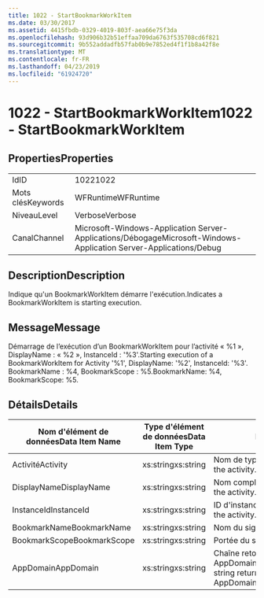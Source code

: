 ```yaml
---
title: 1022 - StartBookmarkWorkItem
ms.date: 03/30/2017
ms.assetid: 4415fbdb-0329-4019-803f-aea66e75f3da
ms.openlocfilehash: 93d906b32b51effaa709da6763f535708cd6f821
ms.sourcegitcommit: 9b552addadfb57fab0b9e7852ed4f1f1b8a42f8e
ms.translationtype: MT
ms.contentlocale: fr-FR
ms.lasthandoff: 04/23/2019
ms.locfileid: "61924720"
---
```

# <a name="1022---startbookmarkworkitem"></a><span data-ttu-id="3bf84-102">1022 - StartBookmarkWorkItem</span><span class="sxs-lookup"><span data-stu-id="3bf84-102">1022 - StartBookmarkWorkItem</span></span>
## <a name="properties"></a><span data-ttu-id="3bf84-103">Properties</span><span class="sxs-lookup"><span data-stu-id="3bf84-103">Properties</span></span>  
  
|||  
|-|-|  
|<span data-ttu-id="3bf84-104">Id</span><span class="sxs-lookup"><span data-stu-id="3bf84-104">ID</span></span>|<span data-ttu-id="3bf84-105">1022</span><span class="sxs-lookup"><span data-stu-id="3bf84-105">1022</span></span>|  
|<span data-ttu-id="3bf84-106">Mots clés</span><span class="sxs-lookup"><span data-stu-id="3bf84-106">Keywords</span></span>|<span data-ttu-id="3bf84-107">WFRuntime</span><span class="sxs-lookup"><span data-stu-id="3bf84-107">WFRuntime</span></span>|  
|<span data-ttu-id="3bf84-108">Niveau</span><span class="sxs-lookup"><span data-stu-id="3bf84-108">Level</span></span>|<span data-ttu-id="3bf84-109">Verbose</span><span class="sxs-lookup"><span data-stu-id="3bf84-109">Verbose</span></span>|  
|<span data-ttu-id="3bf84-110">Canal</span><span class="sxs-lookup"><span data-stu-id="3bf84-110">Channel</span></span>|<span data-ttu-id="3bf84-111">Microsoft-Windows-Application Server-Applications/Débogage</span><span class="sxs-lookup"><span data-stu-id="3bf84-111">Microsoft-Windows-Application Server-Applications/Debug</span></span>|  
  
## <a name="description"></a><span data-ttu-id="3bf84-112">Description</span><span class="sxs-lookup"><span data-stu-id="3bf84-112">Description</span></span>  
 <span data-ttu-id="3bf84-113">Indique qu'un BookmarkWorkItem démarre l'exécution.</span><span class="sxs-lookup"><span data-stu-id="3bf84-113">Indicates a BookmarkWorkItem is starting execution.</span></span>  
  
## <a name="message"></a><span data-ttu-id="3bf84-114">Message</span><span class="sxs-lookup"><span data-stu-id="3bf84-114">Message</span></span>  
 <span data-ttu-id="3bf84-115">Démarrage de l’exécution d’un BookmarkWorkItem pour l’activité « %1 », DisplayName : « %2 », InstanceId : '%3'.</span><span class="sxs-lookup"><span data-stu-id="3bf84-115">Starting execution of a BookmarkWorkItem for Activity '%1', DisplayName: '%2', InstanceId: '%3'.</span></span>  <span data-ttu-id="3bf84-116">BookmarkName : %4, BookmarkScope : %5.</span><span class="sxs-lookup"><span data-stu-id="3bf84-116">BookmarkName: %4, BookmarkScope: %5.</span></span>  
  
## <a name="details"></a><span data-ttu-id="3bf84-117">Détails</span><span class="sxs-lookup"><span data-stu-id="3bf84-117">Details</span></span>  
  
|<span data-ttu-id="3bf84-118">Nom d'élément de données</span><span class="sxs-lookup"><span data-stu-id="3bf84-118">Data Item Name</span></span>|<span data-ttu-id="3bf84-119">Type d'élément de données</span><span class="sxs-lookup"><span data-stu-id="3bf84-119">Data Item Type</span></span>|<span data-ttu-id="3bf84-120">Description</span><span class="sxs-lookup"><span data-stu-id="3bf84-120">Description</span></span>|  
|--------------------|--------------------|-----------------|  
|<span data-ttu-id="3bf84-121">Activité</span><span class="sxs-lookup"><span data-stu-id="3bf84-121">Activity</span></span>|<span data-ttu-id="3bf84-122">xs:string</span><span class="sxs-lookup"><span data-stu-id="3bf84-122">xs:string</span></span>|<span data-ttu-id="3bf84-123">Nom de type de l'activité.</span><span class="sxs-lookup"><span data-stu-id="3bf84-123">The type name of the activity.</span></span>|  
|<span data-ttu-id="3bf84-124">DisplayName</span><span class="sxs-lookup"><span data-stu-id="3bf84-124">DisplayName</span></span>|<span data-ttu-id="3bf84-125">xs:string</span><span class="sxs-lookup"><span data-stu-id="3bf84-125">xs:string</span></span>|<span data-ttu-id="3bf84-126">Nom complet de l'activité.</span><span class="sxs-lookup"><span data-stu-id="3bf84-126">The display name of the activity.</span></span>|  
|<span data-ttu-id="3bf84-127">InstanceId</span><span class="sxs-lookup"><span data-stu-id="3bf84-127">InstanceId</span></span>|<span data-ttu-id="3bf84-128">xs:string</span><span class="sxs-lookup"><span data-stu-id="3bf84-128">xs:string</span></span>|<span data-ttu-id="3bf84-129">ID d'instance de l'activité.</span><span class="sxs-lookup"><span data-stu-id="3bf84-129">The instance id of the activity.</span></span>|  
|<span data-ttu-id="3bf84-130">BookmarkName</span><span class="sxs-lookup"><span data-stu-id="3bf84-130">BookmarkName</span></span>|<span data-ttu-id="3bf84-131">xs:string</span><span class="sxs-lookup"><span data-stu-id="3bf84-131">xs:string</span></span>|<span data-ttu-id="3bf84-132">Nom du signet.</span><span class="sxs-lookup"><span data-stu-id="3bf84-132">The name of the bookmark.</span></span>|  
|<span data-ttu-id="3bf84-133">BookmarkScope</span><span class="sxs-lookup"><span data-stu-id="3bf84-133">BookmarkScope</span></span>|<span data-ttu-id="3bf84-134">xs:string</span><span class="sxs-lookup"><span data-stu-id="3bf84-134">xs:string</span></span>|<span data-ttu-id="3bf84-135">Portée du signet.</span><span class="sxs-lookup"><span data-stu-id="3bf84-135">The scope of the bookmark.</span></span>|  
|<span data-ttu-id="3bf84-136">AppDomain</span><span class="sxs-lookup"><span data-stu-id="3bf84-136">AppDomain</span></span>|<span data-ttu-id="3bf84-137">xs:string</span><span class="sxs-lookup"><span data-stu-id="3bf84-137">xs:string</span></span>|<span data-ttu-id="3bf84-138">Chaîne retournée par AppDomain.CurrentDomain.FriendlyName.</span><span class="sxs-lookup"><span data-stu-id="3bf84-138">The string returned by AppDomain.CurrentDomain.FriendlyName.</span></span>|
